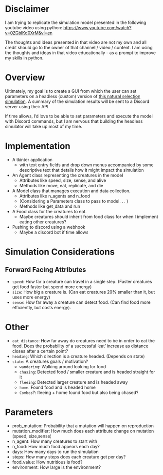 # Disclaimer

I am trying to replicate the simulation model presented in the following youtube video using python: https://www.youtube.com/watch?v=0ZGbIKd0XrM&vl=en

The thoughts and ideas presented in that video are not my own and all credit should go to the owner of that channel / video / content. I am using the thoughts and ideas in that video educationally - as a prompt to improve my skills in python.

# Overview

Ultimately, my goal is to create a GUI from which the user can set parameters on a headless (custom) version of [this
natural selection simulation](https://www.youtube.com/watch?v=0ZGbIKd0XrM&vl=en). A summary of the simulation results will be sent to a Discord server using their
API.

If time allows, I’d love to be able to set parameters and execute the model with Discord commands, but I
am nervous that building the headless simulator will take up most of my time.

# Implementation

- A tkinter application
    - with text entry fields and drop down menus accompanied by some descriptive text that details how it might impact the simulation
- An Agent class representing the creatures in the model
    - Attributes like speed, size, sense, and alive
    - Methods like move, eat, replicate, and die
- A Model class that manages execution and data collection.
    - Attributes like n_agents and n_food
    - (Considering a Parameters class to pass to model. . . )
    - Methods like get_data and run
- A Food class for the creatures to eat.
    - Maybe creatures should inherit from food class for when I implement eating other creatures?
- Pushing to discord using a webhook
    - Maybe a discord bot if time allows

# Simulation Considerations

## Forward Facing Attributes

- `speed`: How far a creature can travel in a single step. (Faster creatures get food faster but spend more
energy)
- `size`: How big a creature is. (Can eat creatures 20% smaller than it, but uses more energy)
- `sense`: How far away a creature can detect food. (Can find food more efficiently, but costs energy).

# Other

- `eat_distance`: How far away do creatures need to be in order to eat the food. Does the probability
of a successful ‘eat’ increase as distance closes after a certain point?
- `heading`: Which direction is a creature headed. (Depends on state)
- `state`: A creatures goals / motivation?
    - `wandering`: Walking around looking for food
    - `chasing`: Detected food / smaller creature and is headed straight for it
    - `fleeing`: Detected larger creature and is headed away
    - `home`: Found food and is headed home
    - `Combos`?: fleeing + home found food but also being chased?

# Parameters

- prob_mutation: Probability that a mutation will happen on reproduction
- mutation_modifier: How much does each attribute change on mutation (speed, size,sense)
- n_agent: How many creatures to start with
- n_food: How much food appears each day?
- days: How many days to run the simulation
- steps: How many steps does each creature get per day?
- food_value: How nutritious is food?
- environment: How large is the environment?